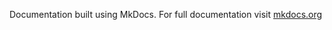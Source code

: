 Documentation built using MkDocs.  For full documentation visit [mkdocs.org](https://www.mkdocs.org/getting-started/)
